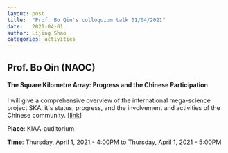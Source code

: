 ```yaml
---
layout: post
title:  "Prof. Bo Qin's colloquium talk 01/04/2021"
date:   2021-04-01
author: Lijing Shao
categories: activities
---
```


## Prof. Bo Qin (NAOC)

#### The Square Kilometre Array: Progress and the Chinese Participation

I will give a comprehensive overview of the international mega-science
project SKA, it's status, progress, and the involvement and activities of
the Chinese community.
[[link](http://kiaa.pku.edu.cn/info/1024/7535.htm)]

**Place**: KIAA-auditorium

**Time**: Thursday, April 1, 2021 - 4:00PM to Thursday, April 1, 2021 - 5:00PM
